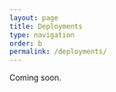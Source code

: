 ```yaml
---
layout: page
title: Deployments
type: navigation
order: b
permalink: /deployments/
---
```


Coming soon.
